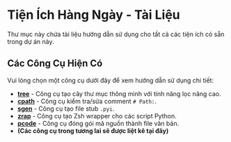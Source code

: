 # Tiện Ích Hàng Ngày - Tài Liệu

Thư mục này chứa tài liệu hướng dẫn sử dụng cho tất cả các tiện ích có sẵn trong dự án này.

## Các Công Cụ Hiện Có

Vui lòng chọn một công cụ dưới đây để xem hướng dẫn sử dụng chi tiết:

* [**tree**](./tools/tree.md) - Công cụ tạo cây thư mục thông minh với tính năng lọc nâng cao.
* [**cpath**](./tools/cpath.md) - Công cụ kiểm tra/sửa comment `# Path:`.
* [**sgen**](./tools/sgen.md) - Công cụ tạo file stub `.pyi`.
* [**zrap**](./tools/zrap.md) - Công cụ tạo Zsh wrapper cho các script Python.
* [**pcode**](./tools/pcode.md) - Công cụ đóng gói mã nguồn thành file văn bản.
* **(Các công cụ trong tương lai sẽ được liệt kê tại đây)**